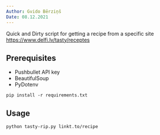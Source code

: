 ```yaml
---
Author: Gvido Bērziņš
Date: 08.12.2021
---
```


Quick and Dirty script for getting a recipe from a specific site
https://www.delfi.lv/tasty/receptes

## Prerequisites

- Pushbullet API key
- BeautifulSoup
- PyDotenv

```
pip install -r requirements.txt
```

## Usage

```
python tasty-rip.py linkt.to/recipe
```
